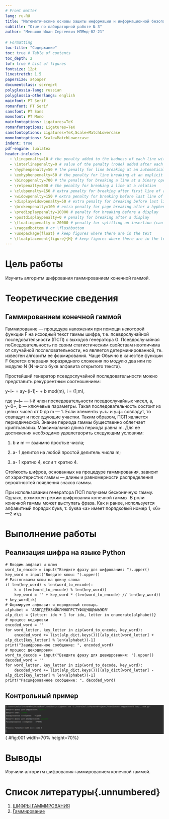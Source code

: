 ```yaml
---
# Front matter
lang: ru-RU
title: "Математические основы защиты информации и информационной безопасности"
subtitle: "Отче по лабораторной работе № 3"
author: "Меньшов Иван Сергеевич НПМмд-02-21"

# Formatting
toc-title: "Содержание"
toc: true # Table of contents
toc_depth: 2
lof: true # List of figures
fontsize: 12pt
linestretch: 1.5
papersize: a4paper
documentclass: scrreprt
polyglossia-lang: russian
polyglossia-otherlangs: english
mainfont: PT Serif
romanfont: PT Serif
sansfont: PT Sans
monofont: PT Mono
mainfontoptions: Ligatures=TeX
romanfontoptions: Ligatures=TeX
sansfontoptions: Ligatures=TeX,Scale=MatchLowercase
monofontoptions: Scale=MatchLowercase
indent: true
pdf-engine: lualatex
header-includes:
  - \linepenalty=10 # the penalty added to the badness of each line within a paragraph (no associated penalty node) Increasing the value makes tex try to have fewer lines in the paragraph.
  - \interlinepenalty=0 # value of the penalty (node) added after each line of a paragraph.
  - \hyphenpenalty=50 # the penalty for line breaking at an automatically inserted hyphen
  - \exhyphenpenalty=50 # the penalty for line breaking at an explicit hyphen
  - \binoppenalty=700 # the penalty for breaking a line at a binary operator
  - \relpenalty=500 # the penalty for breaking a line at a relation
  - \clubpenalty=150 # extra penalty for breaking after first line of a paragraph
  - \widowpenalty=150 # extra penalty for breaking before last line of a paragraph
  - \displaywidowpenalty=50 # extra penalty for breaking before last line before a display math
  - \brokenpenalty=100 # extra penalty for page breaking after a hyphenated line
  - \predisplaypenalty=10000 # penalty for breaking before a display
  - \postdisplaypenalty=0 # penalty for breaking after a display
  - \floatingpenalty = 20000 # penalty for splitting an insertion (can only be split footnote in standard LaTeX)
  - \raggedbottom # or \flushbottom
  - \usepackage{float} # keep figures where there are in the text
  - \floatplacement{figure}{H} # keep figures where there are in the text
---
```


# Цель работы

Изучить алгоритм шифрования гаммированием конечной гаммой.

# Теоретические сведения

## Гаммированием конечной гаммой

Гаммирование — процедура наложения при помощи некоторой функции F на
исходный текст гаммы шифра, т.е. псевдослучайной последовательности (ПСП) с
выходов генератора G. Псевдослучайная поСледовательность по своим
статистическим свойствам неотличима от случайной послеловательности, но
является детерминированной, те. известен алгоритм ее формирования. Чаще
Обычно в качестве функции F берется операция поразрядного сложения по
модулю два или по модулю N (N число букв алфавита открытого текста).

Простейший генератор псевдослучайной  последовательности можно
представить рекуррентным соотношением:

у~i~ = aу~(i-1)~ + b mod(m), i = (1;m),

где у~i~ — i-й член последовательности псевдослучайных чисел, а, y~0~, b — ключевые
параметры. Такая последовательность состоит из целых чисел от 0 до m — 1. Если
элементы у~i~ и у~j~ совпадут, то совпадут и последующие участки. Таким образом, ПСП является периодической. Знание периода гаммы
бущественно облегчает криптоанализ. Максимальная длина периода равна m. Для ее достижения необходимо удовлетворить следующим условиям:

1. b и m — взаимно простые числа;

2. а- 1 делится на любой простой делитель числа m;

3. а- 1 кратно 4, если т кратно 4.

Стойкость шифров, основанных на процедуре гаммирования, зависит от
характеристик гаммы — длины и равномерности распределения вероятностей
появления знаков гаммы.

При использовании генератора ПСП получаем бесконечную гамму. Однако,
возможен режим шифрования конечной гаммы. В роли конечной гаммы может
выступать фраза. Как и ранее, используется алфавитный порядок букв, т. буква
«а» имеет порядковый номер 1, «6» —2 итд.

# Выполнение работы

## Реализация шифра на языке Python

```
# Вводим алфавит и ключ
word_to_encode = input("Введите фразу для шифрования: ").upper()
key_word = input("Введите ключ: ").upper()
# Растягиваем ключ на длину слова 
if len(key_word) < len(word_to_encode):
    k = (len(word_to_encode) % len(key_word))
    key_word = '' + key_word * (len(word_to_encode) // len(key_word)) + key_word[:k]
# Формируем алфвавит и порядковый словарь
alphabet = 'АБВГДЕЁЖЗИЙКЛМНОПРСТУФХЦЧШЩЪЫЬЭЮЯ'
alp_dict = {letter: idx + 1 for idx, letter in enumerate(alphabet)}
# процесс кодировки
encoded_word = ''
for word_letter, key_letter in zip(word_to_encode, key_word):
    encoded_word += list(alp_dict.keys())[(alp_dict[word_letter] + alp_dict[key_letter] % len(alphabet))-1]
print("Зашифрованное сообщение: ", encoded_word)
# процесс декодировки
word_to_decode = input("Введите фразу для дешифрования: ").upper()
decoded_word = ''
for word_letter, key_letter in zip(word_to_decode, key_word):
    decoded_word += list(alp_dict.keys())[(alp_dict[word_letter] - alp_dict[key_letter] % len(alphabet))-1]
print("Расшифрованное сообщение: ", decoded_word)
```

## Контрольный пример

![Работа алгоритма гаммированием конечной гаммой](image/01.PNG){ #fig:001 width=70% height=70%}


# Выводы

Изучили алгоритм шифрования гаммированием конечной гаммой.

# Список литературы{.unnumbered}

1. [ШИФРЫ ГАММИРОВАНИЯ](https://www.sites.google.com/site/anisimovkhv/learning/kripto/lecture/tema6)
2. [Гаммирование](https://ru.wikipedia.org/wiki/Гаммирование) 

